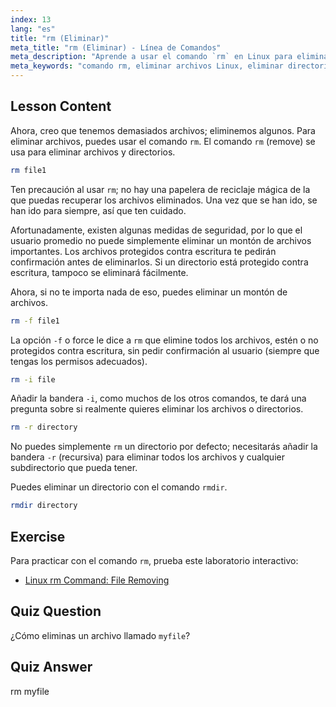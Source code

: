 ```yaml
---
index: 13
lang: "es"
title: "rm (Eliminar)"
meta_title: "rm (Eliminar) - Línea de Comandos"
meta_description: "Aprende a usar el comando `rm` en Linux para eliminar archivos y directorios de forma segura. Comprende opciones como -f, -i, -r y rmdir. ¡Comienza tu viaje en Linux!"
meta_keywords: "comando rm, eliminar archivos Linux, eliminar directorios, tutorial Linux, Linux para principiantes, rmdir, guía Linux"
---
```


## Lesson Content

Ahora, creo que tenemos demasiados archivos; eliminemos algunos. Para eliminar archivos, puedes usar el comando `rm`. El comando `rm` (remove) se usa para eliminar archivos y directorios.

```bash
rm file1
```

Ten precaución al usar `rm`; no hay una papelera de reciclaje mágica de la que puedas recuperar los archivos eliminados. Una vez que se han ido, se han ido para siempre, así que ten cuidado.

Afortunadamente, existen algunas medidas de seguridad, por lo que el usuario promedio no puede simplemente eliminar un montón de archivos importantes. Los archivos protegidos contra escritura te pedirán confirmación antes de eliminarlos. Si un directorio está protegido contra escritura, tampoco se eliminará fácilmente.

Ahora, si no te importa nada de eso, puedes eliminar un montón de archivos.

```bash
rm -f file1
```

La opción `-f` o force le dice a `rm` que elimine todos los archivos, estén o no protegidos contra escritura, sin pedir confirmación al usuario (siempre que tengas los permisos adecuados).

```bash
rm -i file
```

Añadir la bandera `-i`, como muchos de los otros comandos, te dará una pregunta sobre si realmente quieres eliminar los archivos o directorios.

```bash
rm -r directory
```

No puedes simplemente `rm` un directorio por defecto; necesitarás añadir la bandera `-r` (recursiva) para eliminar todos los archivos y cualquier subdirectorio que pueda tener.

Puedes eliminar un directorio con el comando `rmdir`.

```bash
rmdir directory
```

## Exercise

Para practicar con el comando `rm`, prueba este laboratorio interactivo:

- [Linux rm Command: File Removing](https://labex.io/es/labs/linux-linux-rm-command-file-removing-209741)

## Quiz Question

¿Cómo eliminas un archivo llamado `myfile`?

## Quiz Answer

rm myfile
